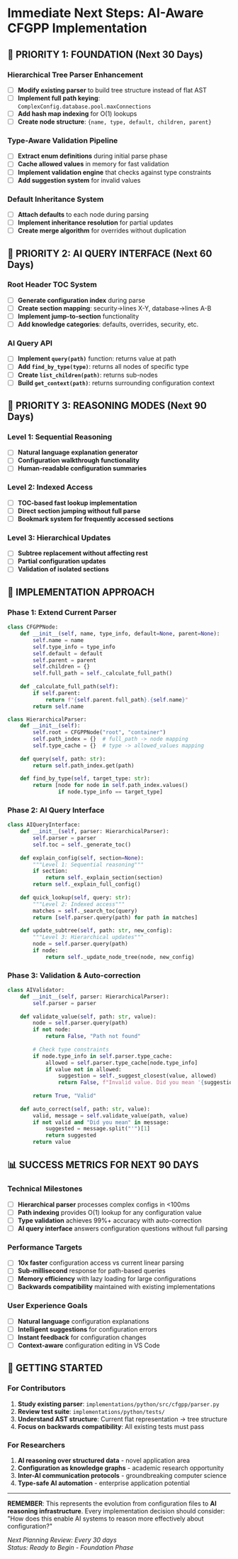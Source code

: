 # Immediate Next Steps: AI-Aware CFGPP Implementation

## 🎯 **PRIORITY 1: FOUNDATION (Next 30 Days)**

### **Hierarchical Tree Parser Enhancement**
- [ ] **Modify existing parser** to build tree structure instead of flat AST
- [ ] **Implement full path keying**: `ComplexConfig.database.pool.maxConnections`
- [ ] **Add hash map indexing** for O(1) lookups
- [ ] **Create node structure**: `{name, type, default, children, parent}`

### **Type-Aware Validation Pipeline**
- [ ] **Extract enum definitions** during initial parse phase
- [ ] **Cache allowed values** in memory for fast validation
- [ ] **Implement validation engine** that checks against type constraints
- [ ] **Add suggestion system** for invalid values

### **Default Inheritance System**
- [ ] **Attach defaults** to each node during parsing
- [ ] **Implement inheritance resolution** for partial updates
- [ ] **Create merge algorithm** for overrides without duplication

## 🧠 **PRIORITY 2: AI QUERY INTERFACE (Next 60 Days)**

### **Root Header TOC System**
- [ ] **Generate configuration index** during parse
- [ ] **Create section mapping**: security→lines X-Y, database→lines A-B
- [ ] **Implement jump-to-section** functionality
- [ ] **Add knowledge categories**: defaults, overrides, security, etc.

### **AI Query API**
- [ ] **Implement `query(path)`** function: returns value at path
- [ ] **Add `find_by_type(type)`**: returns all nodes of specific type
- [ ] **Create `list_children(path)`**: returns sub-nodes
- [ ] **Build `get_context(path)`**: returns surrounding configuration context

## 🤖 **PRIORITY 3: REASONING MODES (Next 90 Days)**

### **Level 1: Sequential Reasoning**
- [ ] **Natural language explanation generator**
- [ ] **Configuration walkthrough functionality**
- [ ] **Human-readable configuration summaries**

### **Level 2: Indexed Access**
- [ ] **TOC-based fast lookup implementation**
- [ ] **Direct section jumping without full parse**
- [ ] **Bookmark system for frequently accessed sections**

### **Level 3: Hierarchical Updates**
- [ ] **Subtree replacement without affecting rest**
- [ ] **Partial configuration updates**
- [ ] **Validation of isolated sections**

## 🔧 **IMPLEMENTATION APPROACH**

### **Phase 1: Extend Current Parser**
```python
class CFGPPNode:
    def __init__(self, name, type_info, default=None, parent=None):
        self.name = name
        self.type_info = type_info
        self.default = default
        self.parent = parent
        self.children = {}
        self.full_path = self._calculate_full_path()
    
    def _calculate_full_path(self):
        if self.parent:
            return f"{self.parent.full_path}.{self.name}"
        return self.name

class HierarchicalParser:
    def __init__(self):
        self.root = CFGPPNode("root", "container")
        self.path_index = {}  # full_path -> node mapping
        self.type_cache = {}  # type -> allowed_values mapping
    
    def query(self, path: str):
        return self.path_index.get(path)
    
    def find_by_type(self, target_type: str):
        return [node for node in self.path_index.values() 
                if node.type_info == target_type]
```

### **Phase 2: AI Query Interface**
```python
class AIQueryInterface:
    def __init__(self, parser: HierarchicalParser):
        self.parser = parser
        self.toc = self._generate_toc()
    
    def explain_config(self, section=None):
        """Level 1: Sequential reasoning"""
        if section:
            return self._explain_section(section)
        return self._explain_full_config()
    
    def quick_lookup(self, query: str):
        """Level 2: Indexed access"""
        matches = self._search_toc(query)
        return [self.parser.query(path) for path in matches]
    
    def update_subtree(self, path: str, new_config):
        """Level 3: Hierarchical updates"""
        node = self.parser.query(path)
        if node:
            return self._update_node_tree(node, new_config)
```

### **Phase 3: Validation & Auto-correction**
```python
class AIValidator:
    def __init__(self, parser: HierarchicalParser):
        self.parser = parser
    
    def validate_value(self, path: str, value):
        node = self.parser.query(path)
        if not node:
            return False, "Path not found"
        
        # Check type constraints
        if node.type_info in self.parser.type_cache:
            allowed = self.parser.type_cache[node.type_info]
            if value not in allowed:
                suggestion = self._suggest_closest(value, allowed)
                return False, f"Invalid value. Did you mean '{suggestion}'?"
        
        return True, "Valid"
    
    def auto_correct(self, path: str, value):
        valid, message = self.validate_value(path, value)
        if not valid and "Did you mean" in message:
            suggested = message.split("'")[1]
            return suggested
        return value
```

## 📊 **SUCCESS METRICS FOR NEXT 90 DAYS**

### **Technical Milestones**
- [ ] **Hierarchical parser** processes complex configs in <100ms
- [ ] **Path indexing** provides O(1) lookup for any configuration value
- [ ] **Type validation** achieves 99%+ accuracy with auto-correction
- [ ] **AI query interface** answers configuration questions without full parsing

### **Performance Targets**
- [ ] **10x faster** configuration access vs current linear parsing
- [ ] **Sub-millisecond** response for path-based queries
- [ ] **Memory efficiency** with lazy loading for large configurations
- [ ] **Backwards compatibility** maintained with existing implementations

### **User Experience Goals**
- [ ] **Natural language** configuration explanations
- [ ] **Intelligent suggestions** for configuration errors
- [ ] **Instant feedback** for configuration changes
- [ ] **Context-aware** configuration editing in VS Code

## 🚀 **GETTING STARTED**

### **For Contributors**
1. **Study existing parser**: `implementations/python/src/cfgpp/parser.py`
2. **Review test suite**: `implementations/python/tests/`
3. **Understand AST structure**: Current flat representation → tree structure
4. **Focus on backwards compatibility**: All existing tests must pass

### **For Researchers**
1. **AI reasoning over structured data** - novel application area
2. **Configuration as knowledge graphs** - academic research opportunity
3. **Inter-AI communication protocols** - groundbreaking computer science
4. **Type-safe AI automation** - enterprise application potential

---

**REMEMBER**: This represents the evolution from configuration files to **AI reasoning infrastructure**. Every implementation decision should consider: "How does this enable AI systems to reason more effectively about configuration?"

*Next Planning Review: Every 30 days*  
*Status: Ready to Begin - Foundation Phase*
